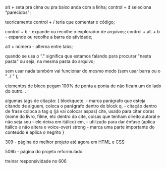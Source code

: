 alt + seta pra cima ou pra baixo anda com a linha;
control + d seleciona "parecidos";

<!-- comentário -->

teoricamente control + / teria que comentar o código;

control + b - expande ou recolhe o explorador de arquivos;
control + alt + b - expande ou recolhe a barra de atividade;

alt + número - alterna entre tabs;


quando se usa o "." significa que estamos falando para procurar "nesta pasta" ou seja, na mesma pasta do arquivo;

sem usar nada também vai funcionar do mesmo modo (sem usar barra ou o " ./ " );

elementos de bloco pegam 100% de ponta a ponta de não ficam um do lado do outro. .

algumas tags de citação: {
    blockquote, - marca parágrafo que esteja citando de alguem, coloca o parágrafo dentro do block
    q, - citação dentro de frase coloca a tag q (já vai colocar aspas)
    cite, usado para citar obras (nome do livro, filme, etc dentro do cite, coisas que tenham direito autoral e não seja seu - ele deixa em itálico)
    em, - utilizado para dar ênfase (aplica itálico e não altera o voice-over)
    strong - marca uma parte importante do conteúdo e aplica o negrito
}

309 - página do melhor projeto até agora em HTML e CSS

506b - página do projeto reformulado

treinar responsividade no 606
